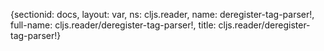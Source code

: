 {sectionid: docs, layout: var, ns: cljs.reader, name: deregister-tag-parser!, full-name: cljs.reader/deregister-tag-parser!,
  title: cljs.reader/deregister-tag-parser!}

